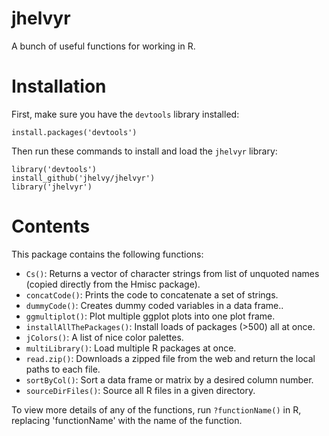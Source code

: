 # jhelvyr
A bunch of useful functions for working in R.

# Installation
First, make sure you have the `devtools` library installed:

`install.packages('devtools')`

Then run these commands to install and load the `jhelvyr` library:

```
library('devtools')
install_github('jhelvy/jhelvyr')
library('jhelvyr')
```

# Contents
This package contains the following functions:

* `Cs()`: Returns a vector of character strings from list of unquoted names (copied directly from the Hmisc package).
* `concatCode()`: Prints the code to concatenate a set of strings.
* `dummyCode()`: Creates dummy coded variables in a data frame..
* `ggmultiplot()`: Plot multiple ggplot plots into one plot frame.
* `installAllThePackages()`: Install loads of packages (>500) all at once.
* `jColors()`: A list of nice color palettes.
* `multiLibrary()`: Load multiple R packages at once.
* `read.zip()`: Downloads a zipped file from the web and return the local paths to each file.
* `sortByCol()`: Sort a data frame or matrix by a desired column number.
* `sourceDirFiles()`: Source all R files in a given directory.

To view more details of any of the functions, run `?functionName()` in R, replacing 'functionName' with the name of the function.


